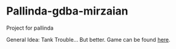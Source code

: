 # Pallinda-gdba-mirzaian
Project for pallinda

General Idea: Tank Trouble... But better. Game can be found [here](https://tanktrouble.com/).

